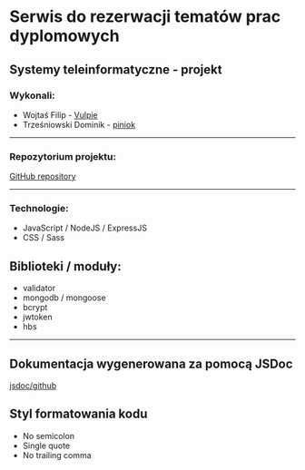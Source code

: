 # Serwis do rezerwacji tematów prac dyplomowych
## Systemy teleinformatyczne - projekt

### Wykonali:
* Wojtaś Filip - <a href="https://github.com/Vulpie">Vulpie</a>
* Trześniowski Dominik - <a href="https://github.com/piniok">piniok</a>

---

### Repozytorium projektu:

<a href="https://github.com/Vulpie/teleinformatyka">GitHub repository</a>

---

### Technologie:
* JavaScript / NodeJS / ExpressJS
* CSS / Sass

## Biblioteki / moduły:
* validator
* mongodb / mongoose
* bcrypt
* jwtoken
* hbs

---

## Dokumentacja wygenerowana za pomocą JSDoc
<a href="https://www.npmjs.com/package/jsdoc">jsdoc/github</a>

## Styl formatowania kodu
* No semicolon
* Single quote
* No trailing comma

